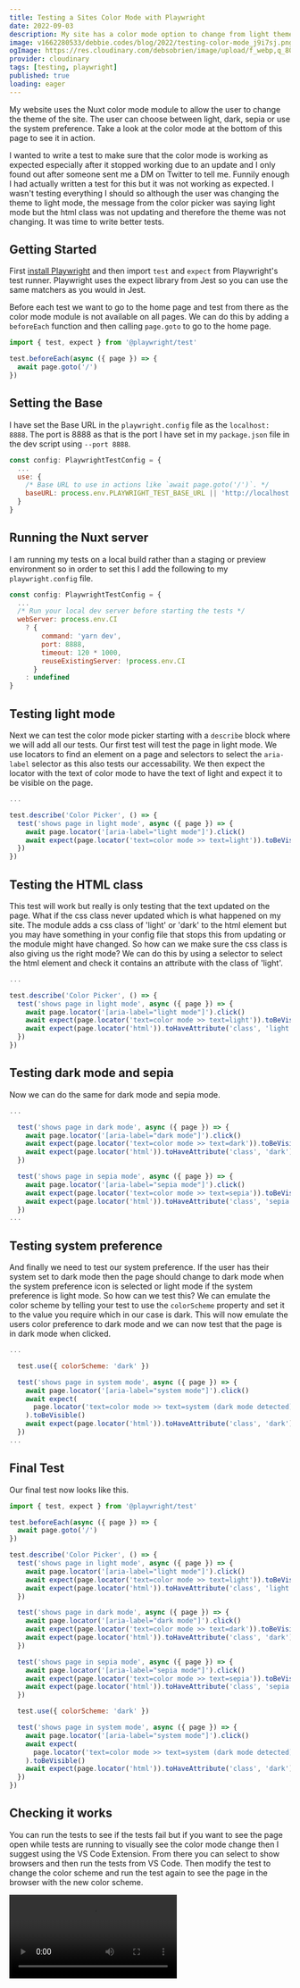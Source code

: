 ```yaml
---
title: Testing a Sites Color Mode with Playwright
date: 2022-09-03
description: My site has a color mode option to change from light theme to dark theme or sepia theme or use the system preference. So how can we write a test to make sure this all works?
image: v1662280533/debbie.codes/blog/2022/testing-color-mode_j9i7sj.png
ogImage: https://res.cloudinary.com/debsobrien/image/upload/f_webp,q_80,c_fit,w_480/v1662280533/debbie.codes/blog/2022/testing-color-mode_j9i7sj.png
provider: cloudinary
tags: [testing, playwright]
published: true
loading: eager
---
```


My website uses the Nuxt color mode module to allow the user to change the theme of the site. The user can choose between light, dark, sepia or use the system preference. Take a look at the color mode at the bottom of this page to see it in action.

I wanted to write a test to make sure that the color mode is working as expected especially after it stopped working due to an update and I only found out after someone sent me a DM on Twitter to tell me. Funnily enough I had actually written a test for this but it was not working as expected. I wasn't testing everything I should so although the user was changing the theme to light mode, the message from the color picker was saying light mode but the html class was not updating and therefore the theme was not changing. It was time to write better tests.

## Getting Started

First [install Playwright](https://playwright.dev/docs/intro) and then import `test` and `expect` from Playwright's test runner. Playwright uses the expect library from Jest so you can use the same matchers as you would in Jest.

Before each test we want to go to the home page and test from there as the color mode module is not available on all pages. We can do this by adding a `beforeEach` function and then calling `page.goto` to go to the home page.

```js
import { test, expect } from '@playwright/test'

test.beforeEach(async ({ page }) => {
  await page.goto('/')
})
```

## Setting the Base

I have set the Base URL in the `playwright.config` file as the `localhost: 8888`. The port is 8888 as that is the port I have set in my `package.json` file in the dev script using `--port 8888`.

```js
const config: PlaywrightTestConfig = {
  ...
  use: {
    /* Base URL to use in actions like `await page.goto('/')`. */
    baseURL: process.env.PLAYWRIGHT_TEST_BASE_URL || 'http://localhost:8888'
  }
}
```

## Running the Nuxt server

I am running my tests on a local build rather than a staging or preview environment so in order to set this I add the following to my `playwright.config` file.

```js
const config: PlaywrightTestConfig = {
  ...
  /* Run your local dev server before starting the tests */
  webServer: process.env.CI
    ? {
        command: 'yarn dev',
        port: 8888,
        timeout: 120 * 1000,
        reuseExistingServer: !process.env.CI
      }
    : undefined
}
```

## Testing light mode

Next we can test the color mode picker starting with a `describe` block where we will add all our tests. Our first test will test the page in light mode. We use locators to find an element on a page and selectors to select the `aria-label` selector as this also tests our accessability. We then expect the locator with the text of color mode to have the text of light and expect it to be visible on the page.

```js
...

test.describe('Color Picker', () => {
  test('shows page in light mode', async ({ page }) => {
    await page.locator('[aria-label="light mode"]').click()
    await expect(page.locator('text=color mode >> text=light')).toBeVisible()
  })
})
```

## Testing the HTML class

This test will work but really is only testing that the text updated on the page. What if the css class never updated which is what happened on my site. The module adds a css class of 'light' or 'dark' to the html element but you may have something in your config file that stops this from updating or the module might have changed. So how can we make sure the css class is also giving us the right mode? We can do this by using a selector to select the html element and check it contains an attribute with the class of 'light'.

```js
...

test.describe('Color Picker', () => {
  test('shows page in light mode', async ({ page }) => {
    await page.locator('[aria-label="light mode"]').click()
    await expect(page.locator('text=color mode >> text=light')).toBeVisible()
    await expect(page.locator('html')).toHaveAttribute('class', 'light')
  })
})
```

## Testing dark mode and sepia

Now we can do the same for dark mode and sepia mode.

```js
...

  test('shows page in dark mode', async ({ page }) => {
    await page.locator('[aria-label="dark mode"]').click()
    await expect(page.locator('text=color mode >> text=dark')).toBeVisible()
    await expect(page.locator('html')).toHaveAttribute('class', 'dark')
  })

  test('shows page in sepia mode', async ({ page }) => {
    await page.locator('[aria-label="sepia mode"]').click()
    await expect(page.locator('text=color mode >> text=sepia')).toBeVisible()
    await expect(page.locator('html')).toHaveAttribute('class', 'sepia')
  })
...
```

## Testing system preference

And finally we need to test our system preference. If the user has their system set to dark mode then the page should change to dark mode when the system preference icon is selected or light mode if the system preference is light mode. So how can we test this? We can emulate the color scheme by telling your test to use the `colorScheme` property and set it to the value you require which in our case is dark. This will now emulate the users color preference to dark mode and we can now test that the page is in dark mode when clicked.

```js
...

  test.use({ colorScheme: 'dark' })

  test('shows page in system mode', async ({ page }) => {
    await page.locator('[aria-label="system mode"]').click()
    await expect(
      page.locator('text=color mode >> text=system (dark mode detected)')
    ).toBeVisible()
    await expect(page.locator('html')).toHaveAttribute('class', 'dark')
  })
...
```

## Final Test

Our final test now looks like this.

```js
import { test, expect } from '@playwright/test'

test.beforeEach(async ({ page }) => {
  await page.goto('/')
})

test.describe('Color Picker', () => {
  test('shows page in light mode', async ({ page }) => {
    await page.locator('[aria-label="light mode"]').click()
    await expect(page.locator('text=color mode >> text=light')).toBeVisible()
    await expect(page.locator('html')).toHaveAttribute('class', 'light')
  })

  test('shows page in dark mode', async ({ page }) => {
    await page.locator('[aria-label="dark mode"]').click()
    await expect(page.locator('text=color mode >> text=dark')).toBeVisible()
    await expect(page.locator('html')).toHaveAttribute('class', 'dark')
  })

  test('shows page in sepia mode', async ({ page }) => {
    await page.locator('[aria-label="sepia mode"]').click()
    await expect(page.locator('text=color mode >> text=sepia')).toBeVisible()
    await expect(page.locator('html')).toHaveAttribute('class', 'sepia')
  })

  test.use({ colorScheme: 'dark' })

  test('shows page in system mode', async ({ page }) => {
    await page.locator('[aria-label="system mode"]').click()
    await expect(
      page.locator('text=color mode >> text=system (dark mode detected)')
    ).toBeVisible()
    await expect(page.locator('html')).toHaveAttribute('class', 'dark')
  })
})
```

## Checking it works

You can run the tests to see if the tests fail but if you want to see the page open while tests are running to visually see the color mode change then I suggest using the VS Code Extension. From there you can select to show browsers and then run the tests from VS Code. Then modify the test to change the color scheme and run the test again to see the page in the browser with the new color scheme.

<video width="auto" height="auto" controls>
  <source src="https://res.cloudinary.com/debsobrien/video/upload/f_auto,q_auto/f_auto,q_auto/v1662282584/debbie.codes/blog/2022/color-mode-demo_vsikkn" type="video/mp4">
  <source src="https://res.cloudinary.com/debsobrien/video/upload/f_auto,q_auto/f_auto,q_auto/v1662282584/debbie.codes/blog/2022/color-mode-demo_vsikkn" type="video/ogg">
Your browser does not support the video tag.
</video>
